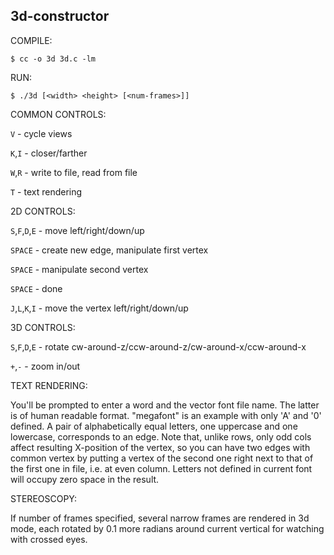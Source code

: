 ## 3d-constructor

COMPILE:

`$ cc -o 3d 3d.c -lm`

RUN:

`$ ./3d [<width> <height> [<num-frames>]]`

COMMON CONTROLS:

`V` - cycle views

`K`,`I` - closer/farther

`W`,`R` - write to file, read from file

`T` - text rendering

2D CONTROLS:

`S`,`F`,`D`,`E` - move left/right/down/up

`SPACE` - create new edge, manipulate first vertex

`SPACE` - manipulate second vertex

`SPACE` - done

`J`,`L`,`K`,`I` - move the vertex left/right/down/up

3D CONTROLS:

`S`,`F`,`D`,`E` - rotate cw-around-z/ccw-around-z/cw-around-x/ccw-around-x

`+`,`-` - zoom in/out

TEXT RENDERING:

You'll be prompted to enter a word and the vector font file name. The latter is of human readable format. "megafont" is an example with only 'A' and '0' defined. A pair of alphabetically equal letters, one uppercase and one lowercase, corresponds to an edge. Note that, unlike rows, only odd cols affect resulting X-position of the vertex, so you can have two edges with common vertex by putting a vertex of the second one right next to that of the first one in file, i.e. at even column. Letters not defined in current font will occupy zero space in the result.

STEREOSCOPY:

If number of frames specified, several narrow frames are rendered in 3d mode, each rotated by 0.1 more radians around current vertical for watching with crossed eyes.
